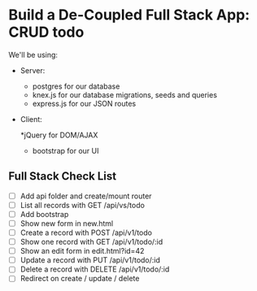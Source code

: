 # Build a De-Coupled Full Stack App: CRUD todo

We'll be using:
* Server:
	* postgres for our database
	* knex.js for our database migrations, seeds and queries
	* express.js for our JSON routes
* Client:

	*jQuery for DOM/AJAX
	* bootstrap for our UI

## Full Stack Check List
* [ ] Add api folder and create/mount router
* [ ] List all records with GET /api/vs/todo
* [ ] Add bootstrap
* [ ] Show new form in new.html
* [ ] Create a record with POST /api/v1/todo
* [ ] Show one record with GET /api/v1/todo/:id
* [ ] Show an edit form in edit.html?id=42
* [ ] Update a record with PUT /api/v1/todo/:id
* [ ] Delete a record with DELETE /api/v1/todo/:id
* [ ] Redirect on create / update / delete
